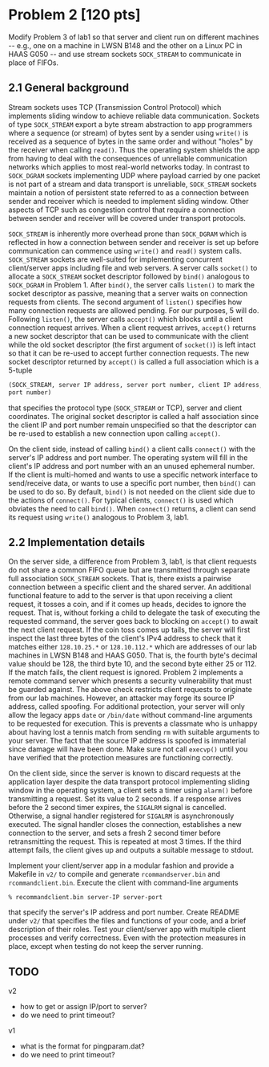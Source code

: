 # Problem 2 [120 pts]

Modify Problem 3 of lab1 so that server and client run on different machines --
e.g., one on a machine in LWSN B148 and the other on a Linux PC in HAAS G050 --
and use stream sockets `SOCK_STREAM` to communicate in place of FIFOs.

## 2.1 General background

Stream sockets uses TCP (Transmission Control Protocol) which implements sliding
window to achieve reliable data communication. Sockets of type `SOCK_STREAM`
export a byte stream abstraction to app programmers where a sequence (or stream)
of bytes sent by a sender using `write()` is received as a sequence of bytes in
the same order and without "holes" by the receiver when calling `read()`. Thus
the operating system shields the app from having to deal with the consequences
of unreliable communication networks which applies to most real-world networks
today. In contrast to `SOCK_DGRAM` sockets implementing UDP where payload
carried by one packet is not part of a stream and data transport is unreliable,
`SOCK_STREAM` sockets maintain a notion of persistent state referred to as a
connection between sender and receiver which is needed to implement sliding
window. Other aspects of TCP such as congestion control that require a
connection between sender and receiver will be covered under transport
protocols.

`SOCK_STREAM` is inherently more overhead prone than `SOCK_DGRAM` which is
reflected in how a connection between sender and receiver is set up before
communication can commence using `write()` and `read()` system calls.
`SOCK_STREAM` sockets are well-suited for implementing concurrent client/server
apps including file and web servers. A server calls `socket()` to allocate a
`SOCK_STREAM` socket descriptor followed by `bind()` analogous to `SOCK_DGRAM`
in Problem 1. After `bind()`, the server calls `listen()` to mark the socket
descriptor as passive, meaning that a server waits on connection requests from
clients. The second argument of `listen()` specifies how many connection
requests are allowed pending. For our purposes, 5 will do. Following `listen()`,
the server calls `accept()` which blocks until a client connection request
arrives. When a client request arrives, `accept()` returns a new socket
descriptor that can be used to communicate with the client while the old socket
descriptor (the first argument of `socket()`) is left intact so that it can be
re-used to accept further connection requests. The new socket descriptor
returned by `accept()` is called a full association which is a 5-tuple

```txt
(SOCK_STREAM, server IP address, server port number, client IP address, client
port number)
```

that specifies the protocol type (`SOCK_STREAM` or TCP), server and client
coordinates. The original socket descriptor is called a half association since
the client IP and port number remain unspecified so that the descriptor can be
re-used to establish a new connection upon calling `accept()`.

On the client side, instead of calling `bind()` a client calls `connect()` with
the server's IP address and port number. The operating system will fill in the
client's IP address and port number with an an unused ephemeral number. If the
client is multi-homed and wants to use a specific network interface to
send/receive data, or wants to use a specific port number, then `bind()` can be
used to do so. By default, `bind()` is not needed on the client side due to the
actions of `connect()`. For typical clients, `connect()` is used which obviates
the need to call `bind()`. When `connect()` returns, a client can send its
request using `write()` analogous to Problem 3, lab1.

## 2.2 Implementation details

On the server side, a difference from Problem 3, lab1, is that client requests
do not share a common FIFO queue but are transmitted through separate full
association `SOCK_STREAM` sockets. That is, there exists a pairwise connection
between a specific client and the shared server. An additional functional
feature to add to the server is that upon receiving a client request, it tosses
a coin, and if it comes up heads, decides to ignore the request. That is,
without forking a child to delegate the task of executing the requested command,
the server goes back to blocking on `accept()` to await the next client request.
If the coin toss comes up tails, the server will first inspect the last three
bytes of the client's IPv4 address to check that it matches either `128.10.25.*`
or `128.10.112.*` which are addresses of our lab machines in LWSN B148 and HAAS
G050. That is, the fourth byte's decimal value should be 128, the third byte 10,
and the second byte either 25 or 112. If the match fails, the client request is
ignored. Problem 2 implements a remote command server which presents a security
vulnerability that must be guarded against. The above check restricts client
requests to originate from our lab machines. However, an attacker may forge its
source IP address, called spoofing. For additional protection, your server will
only allow the legacy apps `date` or `/bin/date` without command-line arguments
to be requested for execution. This is prevents a classmate who is unhappy about
having lost a tennis match from sending `rm` with suitable arguments to your
server. The fact that the source IP address is spoofed is immaterial since
damage will have been done. Make sure not call `execvp()` until you have
verified that the protection measures are functioning correctly.

On the client side, since the server is known to discard requests at the
application layer despite the data transport protocol implementing sliding
window in the operating system, a client sets a timer using `alarm()` before
transmitting a request. Set its value to 2 seconds. If a response arrives before
the 2 second timer expires, the `SIGALRM` signal is cancelled. Otherwise, a
signal handler registered for `SIGALRM` is asynchronously executed. The signal
handler closes the connection, establishes a new connection to the server, and
sets a fresh 2 second timer before retransmitting the request. This is repeated
at most 3 times. If the third attempt fails, the client gives up and outputs a
suitable message to stdout.

Implement your client/server app in a modular fashion and provide a Makefile in
`v2/` to compile and generate `rcommandserver.bin` and `rcommandclient.bin`.
Execute the client with command-line arguments

```
% recommandclient.bin server-IP server-port
```

that specify the server's IP address and port number. Create README under `v2/`
that specifies the files and functions of your code, and a brief description of
their roles. Test your client/server app with multiple client processes and
verify correctness. Even with the protection measures in place, except when
testing do not keep the server running.

## TODO

v2

- how to get or assign IP/port to server?
- do we need to print timeout?

v1

- what is the format for pingparam.dat?
- do we need to print timeout?
